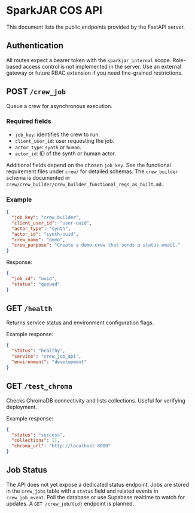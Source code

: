 # SparkJAR COS API

This document lists the public endpoints provided by the FastAPI server.

## Authentication

All routes expect a bearer token with the `sparkjar_internal` scope. Role-based access control is not implemented in the server. Use an external gateway or future RBAC extension if you need fine-grained restrictions.

## POST `/crew_job`

Queue a crew for asynchronous execution.

### Required fields

- `job_key`: identifies the crew to run.
- `client_user_id`: user requesting the job.
- `actor_type`: `synth` or `human`.
- `actor_id`: ID of the synth or human actor.

Additional fields depend on the chosen `job_key`. See the functional requirement files under `crew/` for detailed schemas. The `crew_builder` schema is documented in `crew/crew_builder/crew_builder_functional_reqs_as_built.md`.

### Example
```json
{
  "job_key": "crew_builder",
  "client_user_id": "user-uuid",
  "actor_type": "synth",
  "actor_id": "synth-uuid",
  "crew_name": "demo",
  "crew_purpose": "Create a demo crew that sends a status email."
}
```
Response:
```json
{
  "job_id": "uuid",
  "status": "queued"
}
```

## GET `/health`

Returns service status and environment configuration flags.

Example response:
```json
{
  "status": "healthy",
  "service": "crew_job_api",
  "environment": "development"
}
```

## GET `/test_chroma`

Checks ChromaDB connectivity and lists collections. Useful for verifying deployment.

Example response:
```json
{
  "status": "success",
  "collections": [],
  "chroma_url": "http://localhost:8000"
}
```

## Job Status

The API does not yet expose a dedicated status endpoint. Jobs are stored in the `crew_jobs` table with a `status` field and related events in `crew_job_event`. Poll the database or use Supabase realtime to watch for updates. A `GET /crew_job/{id}` endpoint is planned.